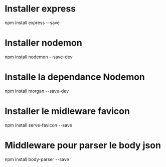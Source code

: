 # Installer express
npm install express --save  

# Installer nodemon
npm install nodemon --save-dev  

# Installe la dependance Nodemon 
npm install morgan --save-dev  

# Installer le midleware favicon
npm install serve-favicon --save  

# Middleware pour parser le body json
npm install body-parser --save